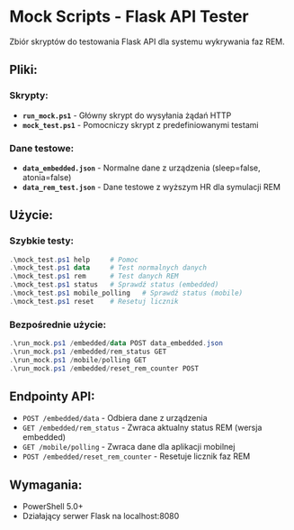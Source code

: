 # Mock Scripts - Flask API Tester

Zbiór skryptów do testowania Flask API dla systemu wykrywania faz REM.

## Pliki:

### Skrypty:
- **`run_mock.ps1`** - Główny skrypt do wysyłania żądań HTTP
- **`mock_test.ps1`** - Pomocniczy skrypt z predefiniowanymi testami

### Dane testowe:
- **`data_embedded.json`** - Normalne dane z urządzenia (sleep=false, atonia=false)
- **`data_rem_test.json`** - Dane testowe z wyższym HR dla symulacji REM

## Użycie:

### Szybkie testy:
```powershell
.\mock_test.ps1 help     # Pomoc
.\mock_test.ps1 data     # Test normalnych danych
.\mock_test.ps1 rem      # Test danych REM
.\mock_test.ps1 status   # Sprawdź status (embedded)
.\mock_test.ps1 mobile_polling   # Sprawdź status (mobile)
.\mock_test.ps1 reset    # Resetuj licznik
```

### Bezpośrednie użycie:
```powershell
.\run_mock.ps1 /embedded/data POST data_embedded.json
.\run_mock.ps1 /embedded/rem_status GET
.\run_mock.ps1 /mobile/polling GET
.\run_mock.ps1 /embedded/reset_rem_counter POST
```

## Endpointy API:

- `POST /embedded/data` - Odbiera dane z urządzenia
- `GET /embedded/rem_status` - Zwraca aktualny status REM (wersja embedded)
- `GET /mobile/polling` - Zwraca dane dla aplikacji mobilnej
- `POST /embedded/reset_rem_counter` - Resetuje licznik faz REM

## Wymagania:

- PowerShell 5.0+
- Działający serwer Flask na localhost:8080